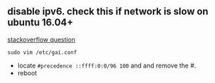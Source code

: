 ## disable ipv6. check this if network is slow on ubuntu 16.04+

[stackoverflow question](https://askubuntu.com/questions/764387/very-slow-internet-connection-on-ubuntu-16-04)  

``` sudo vim /etc/gai.conf ```  
* locate `#precedence ::ffff:0:0/96 100` and and remove the #.
* reboot
